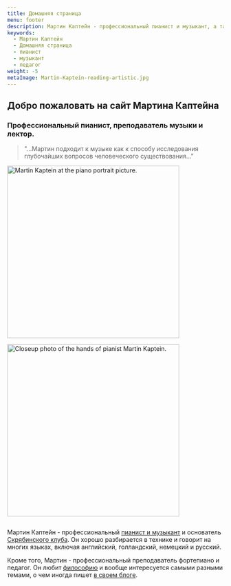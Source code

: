```yaml
---
title: Домашняя страница
menu: footer
description: Мартин Каптейн - профессиональный пианист и музыкант, а также основатель Скрябинского клуба. Кроме того, Мартин является профессиональным преподавателем фортепиано и педагогом. Мартин прекрасно владеет техникой и говорит на многих языках.
keywords:
  - Мартин Каптейн
  - Домашняя страница
  - пианист
  - музыкант
  - педагог
weight: -5
metaImage: Martin-Kaptein-reading-artistic.jpg
---
```


## Добро пожаловать на сайт Мартина Каптейна

### Профессиональный пианист, преподаватель музыки и лектор.

> "...Мартин подходит к музыке как к способу исследования глубочайших вопросов человеческого существования..."

<img style="display:inline-block; margin-right: 1em; margin-bottom: 1em;" alt="Martin Kaptein at the piano portrait picture." src="/images/Martin-Kaptein-at-piano-sq.jpg" width="400" height="400"/>
<img style="display:inline-block; margin-bottom: 1em;" alt="Closeup photo of the hands of pianist Martin Kaptein." src="/images/hands-pianist-closeup-sq.jpg" width="400" height="400" />

Мартин Каптейн - профессиональный [пианист и музыкант](/music/) и основатель [Скрябинского клуба](https://scriabinclub.com/ru/).
Он хорошо разбирается в технике и говорит на многих языках, включая английский, голландский, немецкий и русский.

Кроме того, Мартин - профессиональный преподаватель фортепиано и педагог.
Он любит [философию](/books/) и вообще интересуется самыми разными темами, о чем иногда пишет [в своем блоге](/blog/).

